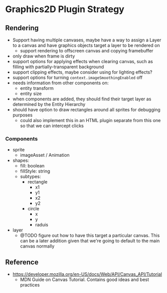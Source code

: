 # Graphics2D Plugin Strategy

## Rendering
- Support having multiple canvases, maybe have a way to assign a Layer to a canvas and have graphics objects target a layer to be rendered on
  - support rendering to offscreen canvas and copying framebuffer
- only draw when frame is dirty
- support options for applying effects when clearing canvas, such as filling with partially-transparent background
- support clipping effects, maybe consider using for lighting effects?
- support options for turning `context.imageSmoothingEnabled` off
- needs information from other components on:
  - entity transform
  - entity size
- when components are added, they should find their target layer as determined by the Entity Hierarchy
- should have option to draw rectangles around all sprites for debugging purposes
  - could also implement this in an HTML plugin separate from this one so that we can intercept clicks

### Components
- sprite
  - imageAsset / Animation
- shapes:
  - fill: boolean
  - fillStyle: string
  - subtypes:
    - rectangle
      - x1
      - y1
      - x2
      - y2
    - circle
      - x
      - y
      - raduis
- layer
  - @TODO figure out how to have this target a particular canvas. This can be a later addition given that we're going to default to the main canvas normally

## Reference
- https://developer.mozilla.org/en-US/docs/Web/API/Canvas_API/Tutorial
  - MDN Guide on Canvas Tutorial. Contains good ideas and best practices